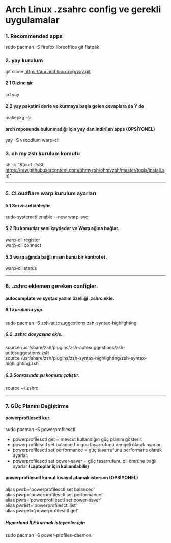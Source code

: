 # Arch Linux .zsahrc config ve gerekli uygulamalar

### 1. Recommended apps

sudo pacman -S firefox libreoffice git flatpak

### 2. yay kurulum

git clone https://aur.archlinux.org/yay.git <br>

#### 2.1 Dizine gir
cd yay

#### 2.2 yay paketini derle ve kurmaya başla gelen cevaplara da Y de
makepkg -si

#### arch reposunda bulunmadığı için yay dan indirilen apps (OPSİYONEL)
yay -S vscodium warp-cli

### 3. oh my zsh kurulum komutu

sh -c "$(curl -fsSL https://raw.githubusercontent.com/ohmyzsh/ohmyzsh/master/tools/install.sh)"

<hr>

### 5. CLoudflare warp kurulum ayarları

#### 5.1 Servisi etkinleştir
sudo systemctl enable --now warp-svc <br>

#### 5.2 Bu komutlar seni kaydeder ve Warp ağına bağlar.
warp-cli register <br>
warp-cli connect <br>

#### 5.3 warp ağında bağlı mısın bunu bir kontrol et.
warp-cli status

<hr>

### 6. .zshrc eklemen gereken configler.

#### autocomplate ve syntax yazım özelliği .zshrc ekle.

##### 6.1 kurulumu yap.
sudo pacman -S zsh-autosuggestions zsh-syntax-highlighting

##### 6.2 .zshrc dosyasına ekle.
source /usr/share/zsh/plugins/zsh-autosuggestions/zsh-autosuggestions.zsh <br>
source /usr/share/zsh/plugins/zsh-syntax-highlighting/zsh-syntax-highlighting.zsh <br>

##### 6.3 Sonrasında şu komutu çalıştır.
source ~/.zshrc <br>

<hr>

### 7. GÜç Planını Değiştirme

#### powerprofilesctl kur.

sudo pacman -S powerprofilesctl

- powerprofilesctl get = mevcut kullandığın güç planını gösterir.
- powerprofilesctl set balanced = güc tasarrufunu dengeli olarak ayarlar.
- powerprofilesctl set performance = güç tasarrufunu performans olarak ayarlar.
- powerprofilesctl set power-saver = güç tasarrufunu pil ömrüne bağlı ayarlar **(Laptoplar için kullanılabilir)**

#### powerprofilesctl komut kısayol atamak istersen (OPSİYONEL)
alias pwrb='powerprofilesctl set balanced' <br>
alias pwrp='powerprofilesctl set performance' <br>
alias pwrs='powerprofilesctl set power-saver' <br>
alias pwrlist='powerprofilesctl list' <br>
alias pwrget='powerprofilesctl get' <br>

##### Hyperland İLE kurmak isteyenler için

sudo pacman -S power-profiles-daemon


